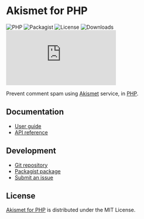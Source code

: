 # Akismet for PHP
![PHP](https://badgen.net/packagist/php/cedx/akismet) ![Packagist](https://badgen.net/packagist/v/cedx/akismet) ![License](https://badgen.net/packagist/license/cedx/akismet) ![Downloads](https://badgen.net/packagist/dt/cedx/akismet) ![Coverage](https://badgen.net/codecov/c/github/cedx/akismet.php)

Prevent comment spam using [Akismet](https://akismet.com) service, in [PHP](https://www.php.net).

## Documentation
- [User guide](https://cedx.github.io/akismet.php)
- [API reference](https://cedx.github.io/akismet.php/api)

## Development
- [Git repository](https://github.com/cedx/akismet.php)
- [Packagist package](https://packagist.org/packages/cedx/akismet)
- [Submit an issue](https://github.com/cedx/akismet.php/issues)

## License
[Akismet for PHP](https://cedx.github.io/akismet.php) is distributed under the MIT License.
